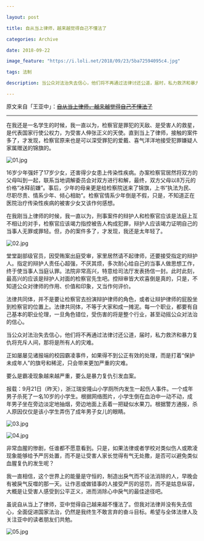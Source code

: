 ```yaml
---

layout: post

title: 自从当上律师，越来越觉得自己不懂法了

categories: Archive

date: 2018-09-22

image_feature: "https://i.loli.net/2018/09/23/5ba72594095c4.jpg"

tags: 法制

description: 当公众对法治失去信心，他们将不再通过法律讨还公道，届时，私力救济和暴力复仇将充斥人间，那将是所有人的灾难。

---
```


原文来自「王亚中」：~~[自从当上律师，越来越觉得自己不懂法了](http://wechatscope.jmsc.hku.hk:8000/html?fn=gh_75c5847b7a7d_2018-09-22_2649893036_F1r7KSXNes.y.tar.gz)~~

---

在我还是一名学生的时候，我一直以为，检察官是罪犯的天敌、是受害人的救星，是代表国家行使公权力，为受害人伸张正义的天使。直到当上了律师，接触的案件多了，才发现，检察官原来也是可以深受罪犯的爱戴、喜气洋洋地接受犯罪嫌疑人家属赠送的锦旗的。

![01.jpg](https://i.loli.net/2018/09/23/5ba72594095c4.jpg)

16岁少年强奸了17岁少女，还害得少女患上传染性疾病。办案检察官居然将双方的父母叫到一起，联系当地调解委员会对双方进行和解，最终，双方父母以8万元的价格“冰释前嫌”。事后，少年的母亲更是给检察院送来了锦旗，上书“执法为民、尽职尽责、情系少年、倾心相助”。检察官情系少年倒是不假，只是，不知道正在医院治疗传染性疾病的被害少女又该作何感想。

在我刚当上律师的时候，我一直以为，刑事案件的辩护人和检察官应该是法庭上互不相让的对手，检察官应该竭力指控被告人构成犯罪，辩护人应该竭力证明自己的当事人无罪或罪轻。但，办的案件多了，才发现，我还是太年轻了。

![02.jpg](https://i.loli.net/2018/09/23/5ba725940a108.jpg)

堂堂副部级官员，因受贿案出庭受审，家里居然请不起律师，还要接受指定的辩护人。指定的辩护人责任心超强，不厌其烦，多次耐心给自己的当事人做思想工作，终于使当事人当庭认罪。法院非常高兴，特意给司法厅发表扬信一封。此时此刻，最高兴的应该是辩护人对面的检察官先生吧。控辩审皆大欢喜倒是真的，只是，不知道公众对律师的作用、价值和印象，又当作何评价。

法律共同体，并不是要让检察官去扮演辩护律师的角色，或者让辩护律师的屁股坐到检察官的位置上。法律共同体，不等于大家和成一摊泥。每一个职业，都要有自己基本的职业伦理，一旦角色错位，受伤害的将是整个行业，甚至动摇公众对法治的信心。

当公众对法治失去信心，他们将不再通过法律讨还公道，届时，私力救济和暴力复仇将充斥人间，那将是所有人的灾难。

正如屡屡见诸报端的校园霸凌事件，如果得不到公正有效的处理，而是打着“保护未成年人”的旗号和稀泥，只会带来更加严重的灾难。

要么是霸凌现象越来越严重，要么是暴力复仇引发血案。

报载：9月21日（昨天），浙江瑞安隆山小学厕所内发生一起伤人事件。一个成年男子杀死了一名10岁的小学生。根据网络图片，小学生倒在血泊中一动不动，成年男子坐在旁边淡定地抽烟，旁边地面上丢着一把疑似水果刀。根据警方通报，杀人原因仅仅是该小学生弄伤了成年男子女儿的眼睛。

![03.jpg](https://i.loli.net/2018/09/23/5ba72593c42f8.jpg)

![04.jpg](https://i.loli.net/2018/09/23/5ba72593f1e0e.jpg)

非常血腥的惨剧，任谁都不愿意看到。只是，如果法律或者学校对类似伤人或欺凌现象能够给予严厉处置，而不是让受害人家长觉得有气无处撒，是否可以避免类似血腥复仇的发生呢？

我一直相信，这个世界上的能量是守恒的，制造出戾气而不设法消除的人，早晚会有被戾气反噬的那一天。让作恶或做错事的人接受严厉的惩罚，而不是姑息纵容，大概是让受害人感受到公平正义，进而消除心中戾气的最佳途径吧。

虽说自从当上了律师，亚中觉得自己越来越不懂法了。但我对法律并没有失去信心，全面促进国家法治，仍然是我终生不敢言弃的奋斗目标。希望与全体法律人及关注亚中的读者朋友们共勉。

![05.jpg](https://i.loli.net/2018/09/23/5ba72593cc9d7.jpg)
